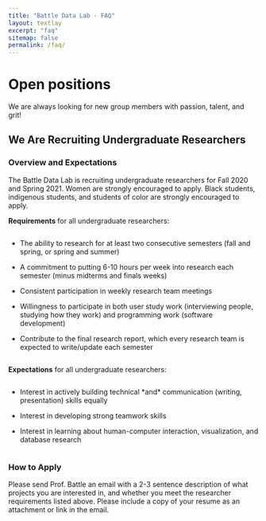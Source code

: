 ```yaml
---
title: "Battle Data Lab - FAQ"
layout: textlay
excerpt: "faq"
sitemap: false
permalink: /faq/
---
```


# Open positions

We are always looking for new group members with passion, talent, and grit!

## We Are Recruiting Undergraduate Researchers

### Overview and Expectations

<p>
The Battle Data Lab is recruiting undergraduate researchers for Fall 2020 and Spring 2021. Women are strongly encouraged to apply. Black students, indigenous students, and students of color are strongly encouraged to apply.</p>

<p><b>Requirements</b> for all undergraduate researchers:</p>
<ul style="overflow: hidden">
<li><p>The ability to research for at least two consecutive semesters (fall and spring, or spring and summer)</p></li>
<li><p>A commitment to putting 6-10 hours per week into research each semester (minus midterms and finals weeks)</p></li>
<li><p>Consistent participation in weekly research team meetings</p></li>
<li><p>Willingness to participate in both user study work (interviewing people, studying how they work) and programming work (software development)</p></li>
<li><p>Contribute to the final research report, which every research team is expected to write/update each semester</p></li>
</ul>

<p><b>Expectations</b> for all undergraduate researchers:</p>
<ul style="overflow: hidden">
<li><p>Interest in actively building technical *and* communication (writing, presentation) skills equally</p></li>
<li><p>Interest in developing strong teamwork skills</p></li>
<li><p>Interest in learning about human-computer interaction, visualization, and database research</p></li>
</ul>

### How to Apply

<p>Please send Prof. Battle an email with a 2-3 sentence description of what projects you are interested in, and whether you meet the researcher requirements listed above. Please include a copy of your resume as an attachment or link in the email.</p>
